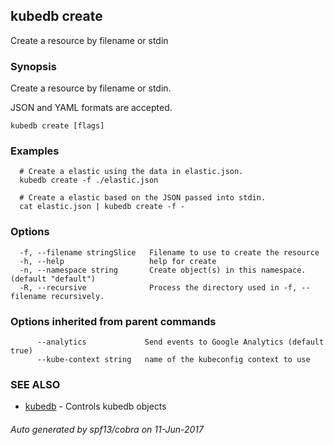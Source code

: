 ## kubedb create

Create a resource by filename or stdin

### Synopsis


Create a resource by filename or stdin. 

JSON and YAML formats are accepted.

```
kubedb create [flags]
```

### Examples

```
  # Create a elastic using the data in elastic.json.
  kubedb create -f ./elastic.json
  
  # Create a elastic based on the JSON passed into stdin.
  cat elastic.json | kubedb create -f -
```

### Options

```
  -f, --filename stringSlice   Filename to use to create the resource
  -h, --help                   help for create
  -n, --namespace string       Create object(s) in this namespace. (default "default")
  -R, --recursive              Process the directory used in -f, --filename recursively.
```

### Options inherited from parent commands

```
      --analytics             Send events to Google Analytics (default true)
      --kube-context string   name of the kubeconfig context to use
```

### SEE ALSO
* [kubedb](kubedb.md)	 - Controls kubedb objects

###### Auto generated by spf13/cobra on 11-Jun-2017
